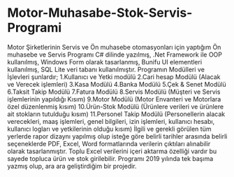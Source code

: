# Motor-Muhasabe-Stok-Servis-Programi
Motor Şirketlerinin Servis ve Ön muhasebe otomasyonları için yaptığım Ön muhasebe ve Servis Programı C# dilinde yazılmış, .Net Framework ile OOP kullanılmış, Windows Form olarak tasarlanmış, Bunifu UI elementleri kullanılmış, SQL Lite veri tabanı kullanılmıştır. Programın Modülleri ve İşlevleri şunlardır; 1.Kullanıcı ve Yetki modülü 2.Cari hesap Modülü (Alacak ve Verecek işlemleri) 3.Kasa Modülü 4.Banka Modülü 5.Çek &amp; Senet Modülü 6.Taksit Takip Modülü 7.Fatura Modülü 8.Servis Modülü (Müşteri ve Servis işlemlerinin yapıldığı Kısım) 9.Motor Modülü (Motor Envanteri ve Motorlara özel düzenlenmiş kısım) 10.Ürün-Stok Modülü (Ürünlere verileri ve ürünlere ait stokların tutulduğu kısım) 11.Personel Takip Modülü (Personellerin alacak verecekleri, maaş işlemleri, genel bilgileri, izin işlemleri, kullanıcı hesabı, kullanıcı logları ve yetkilerinin olduğu kısım)  İlgili ve gerekli görülen tüm yerlerde rapor dizaynı yapılmış olup isteğe göre belirli tarihler arasında belirli seçeneklerde PDF, Excel, Word formatlarında verilerin çıktıları alınabilir olarak tasarlanmıştır.  Toplu Excel verilerini içeri aktarma özelliği vardır bu sayede topluca ürün ve stok girilebilir. Programı 2019 yılında tek başıma yazmış olup, ara ara geliştirdiğim bir projedir.
